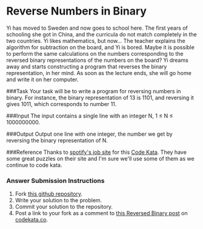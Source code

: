 Reverse Numbers in Binary
=============

Yi has moved to Sweden and now goes to school here. The first years of schooling she got in China, and the curricula do not match completely in the two countries. Yi likes mathematics, but now... The teacher explains the algorithm for subtraction on the board, and Yi is bored. Maybe it is possible to perform the same calculations on the numbers corresponding to the reversed binary representations of the numbers on the board? Yi dreams away and starts constructing a program that reverses the binary representation, in her mind. As soon as the lecture ends, she will go home and write it on her computer.

###Task
Your task will be to write a program for reversing numbers in binary. For instance, the binary representation of 13 is 1101, and reversing it gives 1011, which corresponds to number 11.

###Input
The input contains a single line with an integer N, 1 ≤ N ≤ 1000000000.

###Output
Output one line with one integer, the number we get by reversing the binary representation of N.

###Reference
Thanks to [spotify's job site](https://www.spotify.com/us/jobs/tech/) for this [Code Kata](https://www.spotify.com/us/jobs/tech/reversed-binary/).  They have some great puzzles on their site and I'm sure we'll use some of them as we continue to code kata.

### Answer Submission Instructions
1. Fork [this github repository](https://github.com/CentralArkansasCodeKata/ReverseNumbersInBinary).
2. Write your solution to the problem.
3. Commit your solution to the repository.
4. Post a link to your fork as a comment to [this Reversed Binary post](http://codekata.co/2013/08/25/reverse-numbers-in-binary/) on [codekata.co](http://codekata.co).
